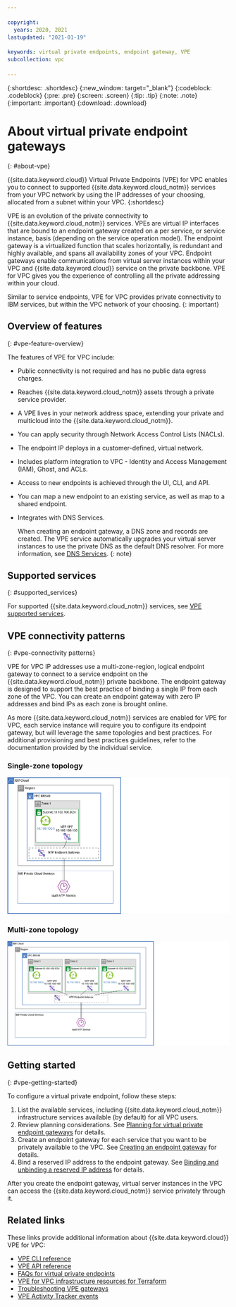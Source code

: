```yaml
---

copyright:
  years: 2020, 2021
lastupdated: "2021-01-19"

keywords: virtual private endpoints, endpoint gateway, VPE
subcollection: vpc

---
```


{:shortdesc: .shortdesc}
{:new_window: target="_blank"}
{:codeblock: .codeblock}
{:pre: .pre}
{:screen: .screen}
{:tip: .tip}
{:note: .note}
{:important: .important}
{:download: .download}

# About virtual private endpoint gateways
{: #about-vpe}

{{site.data.keyword.cloud}} Virtual Private Endpoints (VPE) for VPC enables you to connect to supported {{site.data.keyword.cloud_notm}} services from your VPC network by using the IP addresses of your choosing, allocated from a subnet within your VPC.
{:shortdesc}

VPE is an evolution of the private connectivity to {{site.data.keyword.cloud_notm}} services. VPEs are virtual IP interfaces that are bound to an endpoint gateway created on a per service, or service instance, basis (depending on the service operation model). The endpoint gateway is a virtualized function that scales horizontally, is redundant and highly available, and spans all availability zones of your VPC. Endpoint gateways enable communications from virtual server instances within your VPC and {{site.data.keyword.cloud}} service on the private backbone. VPE for VPC gives you the experience of controlling all the private addressing within your cloud.

Similar to service endpoints, VPE for VPC provides private connectivity to IBM services, but within the VPC network of your choosing.
{: important}

## Overview of features
{: #vpe-feature-overview}

The features of VPE for VPC include:

* Public connectivity is not required and has no public data egress charges.
* Reaches {{site.data.keyword.cloud_notm}} assets through a private service provider.
* A VPE lives in your network address space, extending your private and multicloud into the {{site.data.keyword.cloud_notm}}.
* You can apply security through Network Access Control Lists (NACLs).
* The endpoint IP deploys in a customer-defined, virtual network.
* Includes platform integration to VPC - Identity and Access Management (IAM), Ghost, and ACLs.
* Access to new endpoints is achieved through the UI, CLI, and API.
* You can map a new endpoint to an existing service, as well as map to a shared endpoint.
* Integrates with DNS Services.

   When creating an endpoint gateway, a DNS zone and records are created. The VPE service automatically upgrades your virtual server instances to use the private DNS as the default DNS resolver. For more information, see [DNS Services](/docs/dns-svcs?topic=dns-svcs-getting-started).
   {: note}

## Supported services
{: #supported_services}

For supported {{site.data.keyword.cloud_notm}} services, see [VPE supported services](/docs/vpc?topic=vpc-vpe-supported-services).

## VPE connectivity patterns
{: #vpe-connectivity patterns}

VPE for VPC IP addresses use a multi-zone-region, logical endpoint gateway to connect to a service endpoint on the {{site.data.keyword.cloud_notm}} private backbone. The endpoint gateway is designed to support the best practice of binding a single IP from each zone of the VPC. You can create an endpoint gateway with  zero IP addresses and bind IPs as each zone is brought online.

As more {{site.data.keyword.cloud_notm}} services are enabled for VPE for VPC, each service instance will require you to configure its endpoint gateway, but will leverage the same topologies and best practices. For additional provisioning and best practices guidelines, refer to the documentation provided by the individual service.

### Single-zone topology

  ![VPE single-zone topology](/images/vpe-single-zone.png)

### Multi-zone topology

  ![VPE multi-zone topology](/images/vpe-multi-zone.png)

## Getting started
{: #vpe-getting-started}

To configure a virtual private endpoint, follow these steps:

1. List the available services, including {{site.data.keyword.cloud_notm}} infrastructure services available (by default) for all VPC users.
1. Review planning considerations. See [Planning for virtual private endpoint gateways](/docs/vpc?topic=vpc-planning-considerations) for details.
1. Create an endpoint gateway for each service that you want to be privately available to the VPC.
   See [Creating an endpoint gateway](/docs/vpc?topic=vpc-ordering-endpoint-gateway) for details.  
1. Bind a reserved IP address to the endpoint gateway.
   See [Binding and unbinding a reserved IP address](/docs/vpc?topic=vpc-bind-unbind-reserved-ip) for details.

After you create the endpoint gateway, virtual server instances in the VPC can access the {{site.data.keyword.cloud_notm}} service privately through it.

## Related links

These links provide additional information about {{site.data.keyword.cloud}} VPE for VPC:

* [VPE CLI reference](/docs/vpc?topic=vpc-infrastructure-cli-plugin-vpc-reference#vpe-clis)
* [VPE API reference](https://{DomainName}/apidocs/vpc?code=java#list-endpoint-gateways)
* [FAQs for virtual private endpoints](/docs/vpc?topic=vpc-faqs-vpe)
* [VPE for VPC infrastructure resources for Terraform](https://cloud.ibm.com/docs/terraform?topic=terraform-vpc-gen2-resources#virtual-endpoint-gwy)
* [Troubleshooting VPE gateways](/docs/vpc?topic=vpc-troubleshoot-create-reserved-ip)
* [VPE Activity Tracker events](/docs/vpc?topic=vpc-at-events#events-vpe)
